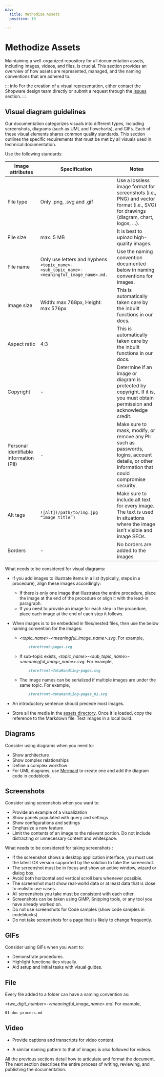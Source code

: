 ```yaml
---
nav:
  title: Methodize Assets
  position: 10

---
```


# Methodize Assets

Maintaining a well-organized repository for all documentation assets, including images, videos, and files, is crucial. This section provides an overview of how assets are represented, managed, and the naming conventions that are adhered to.

::: info
For the creation of a visual representation, either contact the Shopware design team directly or submit a request through the [Issues](https://github.com/shopware/docs/issues) section.
:::

## Visual diagram guidelines

Our documentation categorizes visuals into different types, including screenshots, diagrams (such as UML and flowcharts), and GIFs. Each of these visual elements shares common quality standards. This section outlines the specific requirements that must be met by all visuals used in technical documentation.

Use the following standards:

| Image attributes | Specification | Notes|
|------------------|---------------|---------|
| File type| Only .png, .svg and .gif| Use a lossless image format for screenshots (i.e., PNG) and vector format (i.e., SVG) for drawings (diagram, chart, logos, ...).|
|File size | max. 5 MB | It is best to upload high-quality images. |
|File name | Only use letters and hyphens `<topic_name>-<sub_topic_name>-<meaningful_image_name>.md.` | Use the naming convention documented below in naming conventions for images.|
|Image size | Width: max 768px, Height: max 576px | This is automatically taken care by the inbuilt functions in our docs.|
|Aspect ratio | 4:3 | This is automatically taken care by the inbuilt functions in our docs. |
|Copyright| - |Determine if an image or diagram is protected by copyright. If it is, you must obtain permission and acknowledge credit.|
|Personal identifiable information (PII) | - | Make sure to mask, modify, or remove any PII such as passwords, logins, account details, or other information that could compromise security.|
|Alt tags| `![Alt](/path/to/img.jpg “image title”)` | Make sure to include alt text for every image. The text is used in situations where the image isn’t visible and image SEOs.|
|Borders|-|No borders are added to the images|

What needs to be considered for visual diagrams:

* If you add images to illustrate items in a list (typically, steps in a procedure), align these images accordingly:
    * If there is only one image that illustrates the entire procedure, place the image at the end of the procedure or align it with the lead-in paragraph.
    * If you need to provide an image for each step in the procedure, place each image at the end of each step it follows.

* When images is to be embedded in files/nested files, then use the below naming convention for the images:

  * *<topic_name>-<meaningful_image_name>.svg*. For example,

    ```markdown
        storefront-pages.svg
    ```

  * If sub-topic exists, *<topic_name>-<sub_topic_name>-<meaningful_image_name>.svg*. For example,

    ```markdown
        storefront-dataHandling-pages.svg 
    ```

  * The image names can be serialized if multiple images are under the same topic. For example,

    ```markdown
        storefront-dataHandling-pages_01.svg
    ```

* An introductory sentence should precede most images.

* Store all the media in the [assets directory]( https://github.com/shopware/docs/tree/main/assets). Once it is loaded, copy the reference to the Markdown file. Test images in a local build.

## Diagrams

Consider using diagrams when you need to:

* Show architecture
* Show complex relationships
* Define a complex workflow
* For UML diagrams, use [Mermaid](https://mermaid.live/) to create one and add the diagram code in codeblock.

## Screenshots

Consider using screenshots when you want to:

* Provide an example of a visualization
* Show panels populated with query and settings
* Show configurations and settings
* Emphasize a new feature
* Limit the contents of an image to the relevant portion. Do not include distracting or unnecessary content and whitespace.

What needs to be considered for taking screenshots :

* If the screenshot shows a desktop application interface, you must use the latest OS version supported by the solution to take the screenshot.
* The screenshot must be in focus and show an active window, wizard or dialog box.
* Avoid both horizontal and vertical scroll bars whenever possible.
* The screenshot must show real-world data or at least data that is close to realistic use cases.
* All screenshots you take must be consistent with each other.
* Screenshots can be taken using GIMP, Snipping tools, or any tool you have already worked on.
* Do not use screenshots for Code samples (show code samples in codeblocks).
* Do not take screenshots for a page that is likely to change frequently.

## GIFs

Consider using GIFs when you want to:

* Demonstrate procedures.
* Highlight functionalities visually.
* Aid setup and initial tasks with visual guides.

## File

Every file added to a folder can have a naming convention as:

*<two_digit_number>-<meaningful_image_name>.md.* For example,

```markdown
01-doc-process.md
```

## Video

* Provide captions and transcripts for video content.

* A similar naming pattern to that of images is also followed for videos.

All the previous sections detail how to articulate and format the document. The next section describes the entire process of writing, reviewing, and publishing the documentation.
